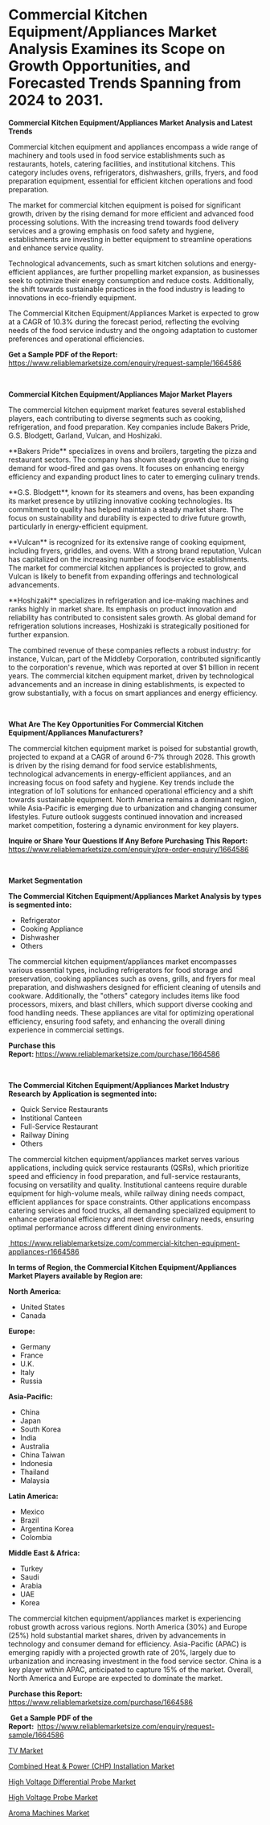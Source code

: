 <p><h1>Commercial Kitchen Equipment/Appliances Market Analysis Examines its Scope on Growth Opportunities, and Forecasted Trends Spanning from 2024 to 2031.</h1></p><p><strong>Commercial Kitchen Equipment/Appliances Market Analysis and Latest Trends</strong></p>
<p><p>Commercial kitchen equipment and appliances encompass a wide range of machinery and tools used in food service establishments such as restaurants, hotels, catering facilities, and institutional kitchens. This category includes ovens, refrigerators, dishwashers, grills, fryers, and food preparation equipment, essential for efficient kitchen operations and food preparation. </p><p>The market for commercial kitchen equipment is poised for significant growth, driven by the rising demand for more efficient and advanced food processing solutions. With the increasing trend towards food delivery services and a growing emphasis on food safety and hygiene, establishments are investing in better equipment to streamline operations and enhance service quality. </p><p>Technological advancements, such as smart kitchen solutions and energy-efficient appliances, are further propelling market expansion, as businesses seek to optimize their energy consumption and reduce costs. Additionally, the shift towards sustainable practices in the food industry is leading to innovations in eco-friendly equipment. </p><p>The Commercial Kitchen Equipment/Appliances Market is expected to grow at a CAGR of 10.3% during the forecast period, reflecting the evolving needs of the food service industry and the ongoing adaptation to customer preferences and operational efficiencies.</p></p>
<p><strong>Get a Sample PDF of the Report:&nbsp;</strong> <a href="https://www.reliablemarketsize.com/enquiry/request-sample/1664586?utm_campaign=1169&utm_medium=2&utm_source=Github&utm_content=ia&utm_term=28092024&utm_id=commercial-kitchen-equipmentappliances">https://www.reliablemarketsize.com/enquiry/request-sample/1664586</a></p>
<p>&nbsp;</p>
<p><strong>Commercial Kitchen Equipment/Appliances Major Market Players</strong></p>
<p><p>The commercial kitchen equipment market features several established players, each contributing to diverse segments such as cooking, refrigeration, and food preparation. Key companies include Bakers Pride, G.S. Blodgett, Garland, Vulcan, and Hoshizaki.</p><p>**Bakers Pride** specializes in ovens and broilers, targeting the pizza and restaurant sectors. The company has shown steady growth due to rising demand for wood-fired and gas ovens. It focuses on enhancing energy efficiency and expanding product lines to cater to emerging culinary trends. </p><p>**G.S. Blodgett**, known for its steamers and ovens, has been expanding its market presence by utilizing innovative cooking technologies. Its commitment to quality has helped maintain a steady market share. The focus on sustainability and durability is expected to drive future growth, particularly in energy-efficient equipment.</p><p>**Vulcan** is recognized for its extensive range of cooking equipment, including fryers, griddles, and ovens. With a strong brand reputation, Vulcan has capitalized on the increasing number of foodservice establishments. The market for commercial kitchen appliances is projected to grow, and Vulcan is likely to benefit from expanding offerings and technological advancements.</p><p>**Hoshizaki** specializes in refrigeration and ice-making machines and ranks highly in market share. Its emphasis on product innovation and reliability has contributed to consistent sales growth. As global demand for refrigeration solutions increases, Hoshizaki is strategically positioned for further expansion.</p><p>The combined revenue of these companies reflects a robust industry: for instance, Vulcan, part of the Middleby Corporation, contributed significantly to the corporation's revenue, which was reported at over $1 billion in recent years. The commercial kitchen equipment market, driven by technological advancements and an increase in dining establishments, is expected to grow substantially, with a focus on smart appliances and energy efficiency.</p></p>
<p>&nbsp;</p>
<p><strong>What Are The Key Opportunities For Commercial Kitchen Equipment/Appliances Manufacturers?</strong></p>
<p><p>The commercial kitchen equipment market is poised for substantial growth, projected to expand at a CAGR of around 6-7% through 2028. This growth is driven by the rising demand for food service establishments, technological advancements in energy-efficient appliances, and an increasing focus on food safety and hygiene. Key trends include the integration of IoT solutions for enhanced operational efficiency and a shift towards sustainable equipment. North America remains a dominant region, while Asia-Pacific is emerging due to urbanization and changing consumer lifestyles. Future outlook suggests continued innovation and increased market competition, fostering a dynamic environment for key players.</p></p>
<p><strong>Inquire or Share Your Questions If Any Before Purchasing This Report:</strong> <a href="https://www.reliablemarketsize.com/enquiry/pre-order-enquiry/1664586?utm_campaign=1169&utm_medium=2&utm_source=Github&utm_content=ia&utm_term=28092024&utm_id=commercial-kitchen-equipmentappliances">https://www.reliablemarketsize.com/enquiry/pre-order-enquiry/1664586</a></p>
<p>&nbsp;</p>
<p><strong>Market Segmentation</strong></p>
<p><strong>The Commercial Kitchen Equipment/Appliances Market Analysis by types is segmented into:</strong></p>
<p><ul><li>Refrigerator</li><li>Cooking Appliance</li><li>Dishwasher</li><li>Others</li></ul></p>
<p><p>The commercial kitchen equipment/appliances market encompasses various essential types, including refrigerators for food storage and preservation, cooking appliances such as ovens, grills, and fryers for meal preparation, and dishwashers designed for efficient cleaning of utensils and cookware. Additionally, the "others" category includes items like food processors, mixers, and blast chillers, which support diverse cooking and food handling needs. These appliances are vital for optimizing operational efficiency, ensuring food safety, and enhancing the overall dining experience in commercial settings.</p></p>
<p><strong>Purchase this Report:&nbsp;</strong><a href="https://www.reliablemarketsize.com/purchase/1664586?utm_campaign=1169&utm_medium=2&utm_source=Github&utm_content=ia&utm_term=28092024&utm_id=commercial-kitchen-equipmentappliances">https://www.reliablemarketsize.com/purchase/1664586</a></p>
<p>&nbsp;</p>
<p><strong>The Commercial Kitchen Equipment/Appliances Market Industry Research by Application is segmented into:</strong></p>
<p><ul><li>Quick Service Restaurants</li><li>Institional Canteen</li><li>Full-Service Restaurant</li><li>Railway Dining</li><li>Others</li></ul></p>
<p><p>The commercial kitchen equipment/appliances market serves various applications, including quick service restaurants (QSRs), which prioritize speed and efficiency in food preparation, and full-service restaurants, focusing on versatility and quality. Institutional canteens require durable equipment for high-volume meals, while railway dining needs compact, efficient appliances for space constraints. Other applications encompass catering services and food trucks, all demanding specialized equipment to enhance operational efficiency and meet diverse culinary needs, ensuring optimal performance across different dining environments.</p></p>
<p><a href="https://www.reliablemarketsize.com/commercial-kitchen-equipment-appliances-r1664586?utm_campaign=1169&utm_medium=2&utm_source=Github&utm_content=ia&utm_term=28092024&utm_id=commercial-kitchen-equipmentappliances">&nbsp;https://www.reliablemarketsize.com/commercial-kitchen-equipment-appliances-r1664586</a></p>
<p><strong>In terms of Region, the Commercial Kitchen Equipment/Appliances Market Players available by Region are:</strong></p>
<p>
    <p> <strong> North America: </strong>
        <ul>
            <li>United States</li>
            <li>Canada</li>
        </ul>
        </p> 
    <p> <strong> Europe: </strong>
        <ul>
            <li>Germany</li>
            <li>France</li>
            <li>U.K.</li>
            <li>Italy</li>
            <li>Russia</li>
        </ul>
        </p> 
    <p> <strong> Asia-Pacific: </strong>
        <ul>
            <li>China</li>
            <li>Japan</li>
            <li>South Korea</li>
            <li>India</li>
            <li>Australia</li>
            <li>China Taiwan</li>
            <li>Indonesia</li>
            <li>Thailand</li>
            <li>Malaysia</li>
        </ul>
        </p> 
    <p> <strong> Latin America: </strong>
        <ul>
            <li>Mexico</li>
            <li>Brazil</li>
            <li>Argentina Korea</li>
            <li>Colombia</li>
        </ul>
        </p> 
    <p> <strong> Middle East & Africa: </strong>
        <ul>
            <li>Turkey</li>
            <li>Saudi</li>
            <li>Arabia</li>
            <li>UAE</li>
            <li>Korea</li>
        </ul>
    </p>
    </p>
<p><p>The commercial kitchen equipment/appliances market is experiencing robust growth across various regions. North America (30%) and Europe (25%) hold substantial market shares, driven by advancements in technology and consumer demand for efficiency. Asia-Pacific (APAC) is emerging rapidly with a projected growth rate of 20%, largely due to urbanization and increasing investment in the food service sector. China is a key player within APAC, anticipated to capture 15% of the market. Overall, North America and Europe are expected to dominate the market.</p></p>
<p><strong>Purchase this Report: </strong><a href="https://www.reliablemarketsize.com/purchase/1664586?utm_campaign=1169&utm_medium=2&utm_source=Github&utm_content=ia&utm_term=28092024&utm_id=commercial-kitchen-equipmentappliances">https://www.reliablemarketsize.com/purchase/1664586</a></p>
<p>&nbsp;<strong>Get a Sample PDF of the Report:&nbsp;&nbsp;</strong><a href="https://www.reliablemarketsize.com/enquiry/request-sample/1664586?utm_campaign=1169&utm_medium=2&utm_source=Github&utm_content=ia&utm_term=28092024&utm_id=commercial-kitchen-equipmentappliances">https://www.reliablemarketsize.com/enquiry/request-sample/1664586</a></p>
<p><strong></strong></p>
<p><p><a href="https://www.linkedin.com/pulse/tv-market-insights-product-type-application-trends-jitpe?utm_campaign=1169&utm_medium=2&utm_source=Github&utm_content=ia&utm_term=28092024&utm_id=commercial-kitchen-equipmentappliances">TV Market</a></p><p><a href="https://github.com/pizolina/Market-Research-Report-List-6/blob/main/combined-heat-power-chp-installation-market.md?utm_campaign=1169&utm_medium=2&utm_source=Github&utm_content=ia&utm_term=28092024&utm_id=commercial-kitchen-equipmentappliances">Combined Heat & Power (CHP) Installation Market</a></p><p><a href="https://issuu.com/reportprime-2/docs/high-voltage-differential-probe-mar_db1a72a314e840?utm_campaign=1169&utm_medium=2&utm_source=Github&utm_content=ia&utm_term=28092024&utm_id=commercial-kitchen-equipmentappliances">High Voltage Differential Probe Market</a></p><p><a href="https://issuu.com/reportprime-2/docs/high-voltage-probe-market-size-2030_094db814d644b4?utm_campaign=1169&utm_medium=2&utm_source=Github&utm_content=ia&utm_term=28092024&utm_id=commercial-kitchen-equipmentappliances">High Voltage Probe Market</a></p><p><a href="https://www.linkedin.com/pulse/global-aroma-machines-market-opportunities-challenges2024-lv4ce?utm_campaign=1169&utm_medium=2&utm_source=Github&utm_content=ia&utm_term=28092024&utm_id=commercial-kitchen-equipmentappliances">Aroma Machines Market</a></p></p>